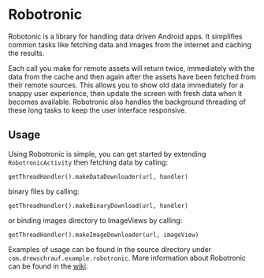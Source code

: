 # Robotronic #
Robotonic is a library for handling data driven Android apps. It simplifies common tasks like fetching data and images from the internet and caching the results. 

Each call you make for remote assets will return twice, immediately with the data from the cache and then again after the assets have been fetched from their remote sources. This allows you to show old data immediately for a snappy user experience, then update the screen with fresh data when it becomes available. Robotronic also handles the background threading of these long tasks to keep the user interface responsive.

## Usage ##
Using Robotronic is simple, you can get started by extending `RobotronicActivity` then fetching data by calling:

    getThreadHandler().makeDataDownloader(url, handler)

binary files by calling:

    getThreadHandler().makeBinaryDownload(url, handler)

or binding images directory to ImageViews by calling:

    getThreadHandler().makeImageDownloader(url, imageView)

Examples of usage can be found in the source directory under `com.drewschrauf.example.robotronic`. More information about Robotronic can be found in the [wiki](https://github.com/drewschrauf/robotronic/wiki).




